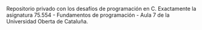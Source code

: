 Repositorio privado con los desafíos de programación en C.
Exactamente la asignatura 75.554 - Fundamentos de programación - Aula 7 de la Universidad Oberta de Cataluña.
